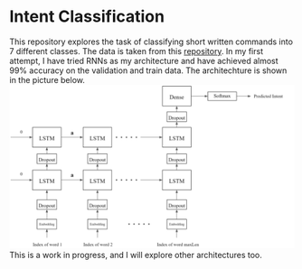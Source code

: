 # Intent Classification
This repository explores the task of classifying short written commands into 7 different classes. The data is taken from this  [repository](https://github.com/snipsco/nlu-benchmark/tree/master/2017-06-custom-intent-engines "repository").
In my first attempt, I have tried RNNs as my architecture and have achieved almost 99% accuracy on the validation and train data.  The architechture is shown in the picture below.
![](./images/arch.png)
This is a work in progress, and I will explore other architectures too.